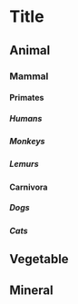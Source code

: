 Title
=====

## Animal

### Mammal

#### Primates

##### Humans

##### Monkeys

##### Lemurs

#### Carnivora

##### Dogs

##### Cats

## Vegetable



## Mineral
